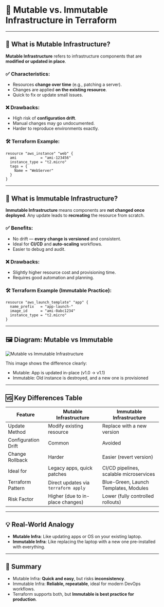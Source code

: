 
# 🔁 Mutable vs. Immutable Infrastructure in Terraform

---

## 🧬 What is Mutable Infrastructure?

**Mutable Infrastructure** refers to infrastructure components that are **modified or updated in place**.

### ✅ Characteristics:
- Resources **change over time** (e.g., patching a server).
- Changes are applied **on the existing resource**.
- Quick to fix or update small issues.

### ❌ Drawbacks:
- High risk of **configuration drift**.
- Manual changes may go undocumented.
- Harder to reproduce environments exactly.

### 🛠️ Terraform Example:
```hcl
resource "aws_instance" "web" {
  ami           = "ami-123456"
  instance_type = "t2.micro"
  tags = {
    Name = "WebServer"
  }
}
````

---

## 🧊 What is Immutable Infrastructure?

**Immutable Infrastructure** means components are **not changed once deployed**. Any update leads to **recreating** the resource from scratch.

### ✅ Benefits:

* No drift — **every change is versioned** and consistent.
* Ideal for **CI/CD** and **auto-scaling** workflows.
* Easier to debug and audit.

### ❌ Drawbacks:

* Slightly higher resource cost and provisioning time.
* Requires good automation and planning.

### 🛠️ Terraform Example (Immutable Practice):

```hcl
resource "aws_launch_template" "app" {
  name_prefix   = "app-launch-"
  image_id      = "ami-0abc1234"
  instance_type = "t2.micro"
}
```

---

## 🖼️ Diagram: Mutable vs Immutable

![Mutable vs Immutable Infrastructure](../Diagrams/mutable-vs-immutable.png) <!-- Replace with your actual image path -->

This image shows the difference clearly:

* Mutable: App is updated in-place (v1.0 → v1.1)
* Immutable: Old instance is destroyed, and a new one is provisioned

---

## 🆚 Key Differences Table

| Feature             | Mutable Infrastructure               | Immutable Infrastructure                |
| ------------------- | ------------------------------------ | --------------------------------------- |
| Update Method       | Modify existing resource             | Replace with a new version              |
| Configuration Drift | Common                               | Avoided                                 |
| Change Rollback     | Harder                               | Easier (revert version)                 |
| Ideal for           | Legacy apps, quick patches           | CI/CD pipelines, scalable microservices |
| Terraform Pattern   | Direct updates via `terraform apply` | Blue-Green, Launch Templates, Modules   |
| Risk Factor         | Higher (due to in-place changes)     | Lower (fully controlled rollouts)       |

---

## 💡 Real-World Analogy

* **Mutable Infra**: Like updating apps or OS on your existing laptop.
* **Immutable Infra**: Like replacing the laptop with a new one pre-installed with everything.

---

## 📌 Summary

* Mutable Infra: **Quick and easy**, but risks **inconsistency**.
* Immutable Infra: **Reliable, repeatable**, ideal for modern DevOps workflows.
* Terraform supports both, but **Immutable is best practice for production**.

